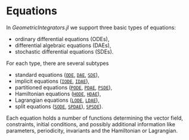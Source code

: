 # Equations

In *GeometricIntegrators.jl* we support three basic types of equations:
* ordinary differential equations (ODEs),
* differential algebraic equations (DAEs),
* stochastic differential equations (SDEs).

For each type, there are several subtypes
* standard equations ([`ODE`](@ref), [`DAE`](@ref), [`SDE`](@ref)),
* implicit equations ([`IODE`](@ref), [`IDAE`](@ref)),
* partitioned equations ([`PODE`](@ref), [`PDAE`](@ref), [`PSDE`](@ref)),
* Hamiltonian equations ([`HODE`](@ref), [`HDAE`](@ref)),
* Lagrangian equations ([`LODE`](@ref), [`LDAE`](@ref)),
* split equations ([`SODE`](@ref), [`SPDAE`](@ref)), [`SPSDE`](@ref)).

Each equation holds a number of functions determining the vector field, constraints, initial conditions, and possibly additional information like parameters, periodicity, invariants and the Hamiltonian or Lagrangian.
